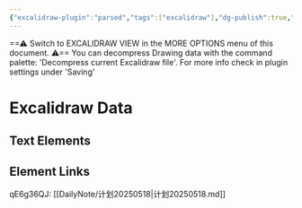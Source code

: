 ```yaml
---
{"excalidraw-plugin":"parsed","tags":["excalidraw"],"dg-publish":true,"permalink":"/DailyNote/2025-05-18/","dgPassFrontmatter":true,"created":"2025-05-18T10:00:04.922+08:00","updated":"2025-05-18T13:19:34.959+08:00"}
---
```


==⚠  Switch to EXCALIDRAW VIEW in the MORE OPTIONS menu of this document. ⚠== You can decompress Drawing data with the command palette: 'Decompress current Excalidraw file'. For more info check in plugin settings under 'Saving'


# Excalidraw Data

## Text Elements
## Element Links
qE6g36QJ: [[DailyNote/计划20250518\|计划20250518.md]]

